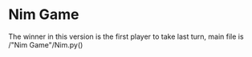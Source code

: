# Nim Game
The winner in this version is the first player to take last turn, main file is /"Nim Game"/Nim.py()

